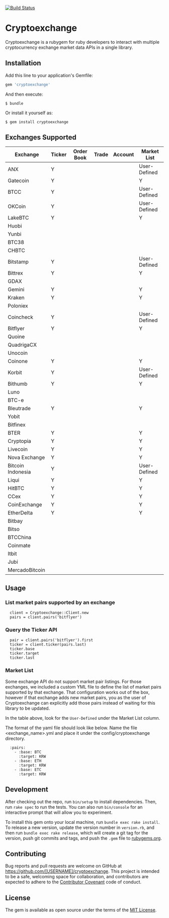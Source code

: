 [![Build Status](https://travis-ci.org/coingecko/cryptoexchange.svg)](https://travis-ci.org/coingecko/cryptoexchange)

# Cryptoexchange

Cryptoexchange is a rubygem for ruby developers to interact with multiple cryptocurrency exchange market data APIs in a single library.

## Installation

Add this line to your application's Gemfile:

```ruby
gem 'cryptoexchange'
```

And then execute:

    $ bundle

Or install it yourself as:

    $ gem install cryptoexchange

## Exchanges Supported

| Exchange          | Ticker  | Order Book | Trade   | Account | Market List |
| ----------------- | ------- | ---------- | ------- | ------- | ----------- |
| ANX               | Y       |            |         |         | User-Defined|
| Gatecoin          | Y       |            |         |         | Y           |
| BTCC              | Y       |            |         |         | User-Defined|
| OKCoin            | Y       |            |         |         | User-Defined|
| LakeBTC           | Y       |            |         |         | Y           |
| Huobi             |         |            |         |         |             |
| Yunbi             |         |            |         |         |             |
| BTC38             |         |            |         |         |             |
| CHBTC             |         |            |         |         |             |
| Bitstamp          | Y       |            |         |         | User-Defined|
| Bittrex           | Y       |            |         |         | Y           |
| GDAX              |         |            |         |         |             |
| Gemini            | Y       |            |         |         | Y           |
| Kraken            | Y       |            |         |         | Y           |
| Poloniex          |         |            |         |         |             |
| Coincheck         | Y       |            |         |         | User-Defined|
| Bitflyer          | Y       |            |         |         | Y           |
| Quoine            |         |            |         |         |             |
| QuadrigaCX        |         |            |         |         |             |
| Unocoin           |         |            |         |         |             |
| Coinone           | Y       |            |         |         | Y           |
| Korbit            | Y       |            |         |         | User-Defined|
| Bithumb           | Y       |            |         |         | Y           |
| Luno              |         |            |         |         |             |
| BTC-e             |         |            |         |         |             |
| Bleutrade         | Y       |            |         |         | Y           |
| Yobit             |         |            |         |         |             |
| Bitfinex          |         |            |         |         |             |
| BTER              | Y       |            |         |         | Y           |
| Cryptopia         | Y       |            |         |         | Y           |
| Livecoin          | Y       |            |         |         | Y           |
| Nova Exchange     | Y       |            |         |         | Y           |
| Bitcoin Indonesia | Y       |            |         |         | User-Defined|
| Liqui             | Y       |            |         |         | Y           |
| HitBTC            | Y       |            |         |         | Y           |
| CCex              | Y       |            |         |         | Y           |
| CoinExchange      | Y       |            |         |         | Y           |
| EtherDelta        | Y       |            |         |         | Y           |
| Bitbay            |         |            |         |         |             |
| Bitso             |         |            |         |         |             |
| BTCChina          |         |            |         |         |             |
| Coinmate          |         |            |         |         |             |
| Itbit             |         |            |         |         |             |
| Jubi              |         |            |         |         |             |
| MercadoBitcoin    |         |            |         |         |             |

## Usage

### List market pairs supported by an exchange
```
  client = Cryptoexchange::Client.new
  pairs = client.pairs('bitflyer')
```

### Query the Ticker API
```
  pair = client.pairs('bitflyer').first
  ticker = client.ticker(pairs.last)
  ticker.base
  ticker.target
  ticker.last
```

### Market List
Some exchange API do not support market pair listings. For those exchanges, we included
a custom YML file to define the list of market pairs supported by that exchange.
That configuration works out of the box, however if that exchange adds new market pairs,
you as the user of Cryptoexchange can explicitly add those pairs instead of waiting
for this library to be updated.

In the table above, look for the `User-Defined` under the Market List column.

The format of the yaml file should look like below.
Name the file <exchange_name>.yml and place it under the config/cryptoexchange directory.
```
  :pairs:
    - :base: BTC
      :target: KRW
    - :base: ETH
      :target: KRW
    - :base: ETC
      :target: KRW
```

## Development

After checking out the repo, run `bin/setup` to install dependencies. Then, run `rake spec` to run the tests. You can also run `bin/console` for an interactive prompt that will allow you to experiment.

To install this gem onto your local machine, run `bundle exec rake install`. To release a new version, update the version number in `version.rb`, and then run `bundle exec rake release`, which will create a git tag for the version, push git commits and tags, and push the `.gem` file to [rubygems.org](https://rubygems.org).

## Contributing

Bug reports and pull requests are welcome on GitHub at https://github.com/[USERNAME]/cryptoexchange. This project is intended to be a safe, welcoming space for collaboration, and contributors are expected to adhere to the [Contributor Covenant](http://contributor-covenant.org) code of conduct.

## License

The gem is available as open source under the terms of the [MIT License](http://opensource.org/licenses/MIT).
